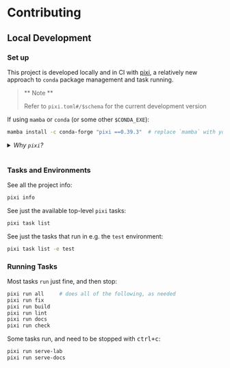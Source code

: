# Contributing

## Local Development

### Set up

This project is developed locally and in CI with [pixi],
a relatively new approach to `conda` package management and task running.

> ** Note **
>
> Refer to `pixi.toml#/$schema` for the current development version


[pixi]: https://pixi.sh/latest/#installation

If using `mamba` or `conda` (or some other `$CONDA_EXE`):

```bash
mamba install -c conda-forge "pixi ==0.39.3"  # replace `mamba` with your CONDA_EXE
```

<details><summary><i>Why <code>pixi</code>?</i></summary>

`pixi` provides the necessary primitives to:

- capture complex environments, with python and other runtimes
- install environments quickly, and cache well, but only when needed
- run tasks, in the right environment, in the right order
- skip tasks that have already run, and dependencies have not changed

</details>

<br />


### Tasks and Environments

See all the project info:

```bash
pixi info
```

See just the available top-level `pixi` tasks:

```bash
pixi task list
```

See just the tasks that run in e.g. the `test` environment:

```bash
pixi task list -e test
```

### Running Tasks

Most tasks `run` just fine, and then stop:

```bash
pixi run all     # does all of the following, as needed
pixi run fix
pixi run build
pixi run lint
pixi run docs
pixi run check
```

Some tasks run, and need to be stopped with <kbd>ctrl+c</kbd>:

```bash
pixi run serve-lab
pixi run serve-docs
```
